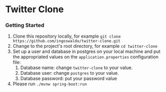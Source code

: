 # Twitter Clone

### Getting Started

1. Clone this repository locally, for example `git clone https://github.com/ingoswaldo/twitter-clone.git`
2. Change to the project's root directory, for example `cd twitter-clone`
3. Set up a user and database in postgres on your local machine and put the appropriated values on the `application.properties` configuration file:
   1. Database name: change `twitter-clone` to your value.
   2. Database user: change `postgres` to your value.
   3. Database password: put your password value
4. Please run `./mvnw spring-boot:run`
